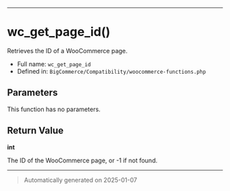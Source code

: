 ***

# wc_get_page_id()

Retrieves the ID of a WooCommerce page.




* Full name: `wc_get_page_id`
* Defined in: `BigCommerce/Compatibility/woocommerce-functions.php`

## Parameters

This function has no parameters.

## Return Value

**int**

The ID of the WooCommerce page, or -1 if not found.

***
> Automatically generated on 2025-01-07
